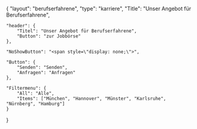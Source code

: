 {
	"layout": "berufserfahrene",
    "type": "karriere",
    "Title": "Unser Angebot für Berufserfahrene",

    "header": {
        "Titel": "Unser Angebot für Berufserfahrene",
        "Button": "zur Jobbörse"
    },

    "NoShowButton": "<span style=\"display: none;\">",

    "Button": {
        "Senden": "Senden",
        "Anfragen": "Anfragen"
    },

    "Filtermenu": {
        "All": "Alle",
        "Items": ["München", "Hannover", "Münster", "Karlsruhe", "Nürnberg", "Hamburg"]
    }

}
